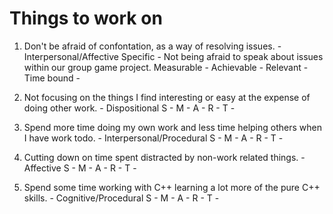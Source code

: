 # Things to work on

1. Don't be afraid of confontation, as a way of resolving issues. - Interpersonal/Affective
Specific - Not being afraid to speak about issues within our group game project.
Measurable - 
Achievable - 
Relevant - 
Time bound - 

2. Not focusing on the things I find interesting or easy at the expense of doing other work. - Dispositional
S - 
M - 
A - 
R - 
T - 

3. Spend more time doing my own work and less time helping others when I have work todo. - Interpersonal/Procedural
S -
M - 
A -
R - 
T -

4. Cutting down on time spent distracted by non-work related things. - Affective
S -
M -
A -
R -
T -

5. Spend some time working with C++ learning a lot more of the pure C++ skills. - Cognitive/Procedural
S -
M -
A -
R -
T -
